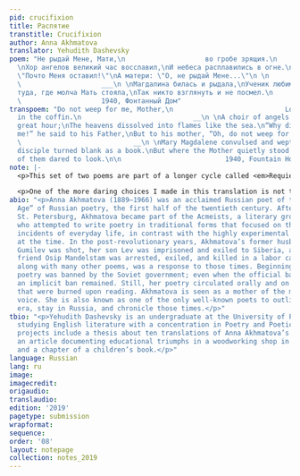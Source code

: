 ```yaml
---
pid: crucifixion
title: Распятие
transtitle: Crucifixion
author: Anna Akhmatova
translator: Yehudith Dashevsky
poem: "Не рыдай Мене, Мати,\n                    во гробе зрящия.\n                ___\n
  \nХор ангелов великий час восславил,\nИ небеса расплавились в огне.\nОтцу сказал:
  \"Почто Меня оставил!\"\nА матери: \"О, не рыдай Мене...\"\n \n                    1938\n
  \                    ___\n \nМагдалина билась и рыдала,\nУченик любимый каменел,\nА
  туда, где молча Мать стояла,\nТак никто взглянуть и не посмел.\n                    \n
  \                    1940, Фонтанный Дом"
transpoem: "Do not weep for me, Mother,\n                            Looking at me
  in the coffin.\n                            __\n \nA choir of angels praised the
  great hour;\nThe heavens dissolved into flames like the sea.\n“Why did you forsake
  me!” he said to his Father,\nBut to his mother, “Oh, do not weep for me…”\n\n                            1938\n
  \                            __\n \nMary Magdalene convulsed and wept. \nThe beloved
  disciple turned blank as a book.\nBut where the Mother quietly stood, \nNeither
  of them dared to look.\n\n                          1940, Fountain House"
note: |-
  <p>This set of two poems are part of a longer cycle called <em>Requiem</em>, which Anna Akhmatova wrote during the Great Purge in Soviet Russia, 1936–1939. The cycle moves between Akhmatova’s personal suffering during that time — having a son imprisoned — and the suffering of the Russian people in general. Unique qualities of Akhmatova’s poetry include intimacy, intensity of emotion, and a terseness; these are present in this cycle as well. <em>Crucifixion</em> comes near the end of cycle and veers away from the situation in Russia into a biblical scene. The basic parallel is clear: that of a mother’s loss of her son. Interpretations of this parallel are hazier, however. Is the stoicism of the M/mother thrust upon her, or chosen?</p>

  <p>One of the more daring choices I made in this translation is not to render the beloved disciple’s expression literally. In the original, the disciple <em>kamenel</em>, a passive, reflexive verb that means “became petrified”; that is, he turned cold and blank as stone. The passive tense of the word is important, because the responses of the disciple and Mary are meant to be understood as involuntary reactions. However, in English it is impossible to render the word in a passive tense without using the word “was” or “becomes.” “Was petrified” misses the physical aspect; it can refer simply to fear. It also loses the gradual, in-the-moment component of “becoming;” however, “became petrified” sounds clunky. It seemed important that Mary Magdalene and the disciple have some reaction that is involuntary, in-the-moment, and physical. This would contrast with the voluntary physical act of looking that the narrator points out they did not do in the presence of a newly grieving mother. Therefore, I chose to change the image: I used “turned blank as a book,” hoping that that would convey some feeling of petrification, while keeping the reaction involuntary, gradual, and physical, to set up the contrast.</p>
abio: "<p>Anna Akhmatova (1889–1966) was an acclaimed Russian poet of the “Silver
  Age” of Russian poetry, the first half of the twentieth century. After moving to
  St. Petersburg, Akhmatova became part of the Acmeists, a literary group of six people
  who attempted to write poetry in traditional forms that focused on the objects and
  incidents of everyday life, in contrast with the highly experimental poetry in fashion
  at the time. In the post-revolutionary years, Akhmatova’s former husband Nikolai
  Gumilev was shot, her son Lev was imprisoned and exiled to Siberia, and her close
  friend Osip Mandelstam was arrested, exiled, and killed in a labor camp. <em>Requiem</em>,
  along with many other poems, was a response to those times. Beginning in 1925, Akhmatova’s
  poetry was banned by the Soviet government; even when the official ban was lifted,
  an implicit ban remained. Still, her poetry circulated orally and on scraps of paper
  that were burned upon reading. Akhmatova is seen as a mother of the modern Russian
  voice. She is also known as one of the only well-known poets to outlive the Stalinist
  era, stay in Russia, and chronicle those times.</p>"
tbio: "<p>Yehudith Dashevsky is an undergraduate at the University of Pennsylvania
  studying English literature with a concentration in Poetry and Poetics. Her current
  projects include a thesis about ten translations of Anna Akhmatova’s <em>Requiem</em>,
  an article documenting educational triumphs in a woodworking shop in Philadelphia,
  and a chapter of a children’s book.</p>"
language: Russian
lang: ru
image: 
imagecredit: 
origaudio: 
translaudio: 
edition: '2019'
pagetype: submission
wrapformat: 
sequence: 
order: '08'
layout: notepage
collection: notes_2019
---
```

